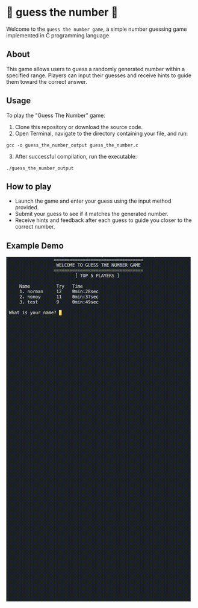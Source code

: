 # 🎲 guess the number 🎰
Welcome to the ``guess the number game``, a simple number guessing game implemented in C programming language

## About
This game allows users to guess a randomly generated number within a specified range. Players can input their guesses and receive hints to guide them toward the correct answer.

## Usage
To play the "Guess The Number" game:

1. Clone this repository or download the source code.
2. Open Terminal, navigate to the directory containing your file, and run:
```
gcc -o guess_the_number_output guess_the_number.c
```
3. After successful compilation, run the executable:
```
./guess_the_number_output
```
## How to play
- Launch the game and enter your guess using the input method provided.
- Submit your guess to see if it matches the generated number.
- Receive hints and feedback after each guess to guide you closer to the correct number.

## Example Demo
<img src="https://github.com/nixtomalon/guess-the-number/blob/master/screenshot/sample.gif"/>

